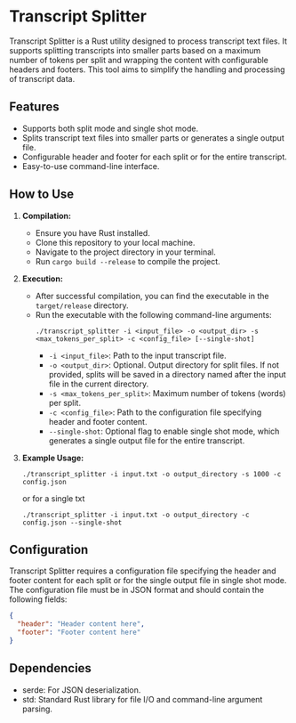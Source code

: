 # Transcript Splitter

Transcript Splitter is a Rust utility designed to process transcript text files. It supports splitting transcripts into smaller parts based on a maximum number of tokens per split and wrapping the content with configurable headers and footers. This tool aims to simplify the handling and processing of transcript data.

## Features

- Supports both split mode and single shot mode.
- Splits transcript text files into smaller parts or generates a single output file.
- Configurable header and footer for each split or for the entire transcript.
- Easy-to-use command-line interface.

## How to Use

1. **Compilation:**
   - Ensure you have Rust installed.
   - Clone this repository to your local machine.
   - Navigate to the project directory in your terminal.
   - Run `cargo build --release` to compile the project.

2. **Execution:**
   - After successful compilation, you can find the executable in the `target/release` directory.
   - Run the executable with the following command-line arguments:
     ```
     ./transcript_splitter -i <input_file> -o <output_dir> -s <max_tokens_per_split> -c <config_file> [--single-shot]
     ```
     - `-i <input_file>`: Path to the input transcript file.
     - `-o <output_dir>`: Optional. Output directory for split files. If not provided, splits will be saved in a directory named after the input file in the current directory.
     - `-s <max_tokens_per_split>`: Maximum number of tokens (words) per split.
     - `-c <config_file>`: Path to the configuration file specifying header and footer content.
     - `--single-shot`: Optional flag to enable single shot mode, which generates a single output file for the entire transcript.

3. **Example Usage:**
   ```
   ./transcript_splitter -i input.txt -o output_directory -s 1000 -c config.json
   ```
   or for a single txt
   ```
   ./transcript_splitter -i input.txt -o output_directory -c config.json --single-shot
   ```

## Configuration

Transcript Splitter requires a configuration file specifying the header and footer content for each split or for the single output file in single shot mode. The configuration file must be in JSON format and should contain the following fields:
```json
{
  "header": "Header content here",
  "footer": "Footer content here"
}
```

## Dependencies

- serde: For JSON deserialization.
- std: Standard Rust library for file I/O and command-line argument parsing.